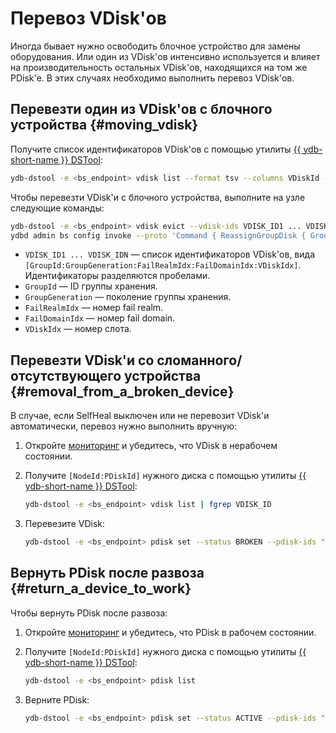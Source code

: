 # Перевоз VDisk'ов

Иногда бывает нужно освободить блочное устройство для замены оборудования. Или один из VDisk'ов интенсивно используется и влияет на производительность остальных VDisk'ов, находящихся на том же PDisk'е. В этих случаях необходимо выполнить перевоз VDisk'ов.

## Перевезти один из VDisk'ов с блочного устройства {#moving_vdisk}

Получите список идентификаторов VDisk'ов с помощью утилиты [{{ ydb-short-name }} DSTool](../../reference/ydb-dstool/index.md):

```bash
ydb-dstool -e <bs_endpoint> vdisk list --format tsv --columns VDiskId --no-header
```

Чтобы перевезти VDisk'и с блочного устройства, выполните на узле следующие команды:

```bash
ydb-dstool -e <bs_endpoint> vdisk evict --vdisk-ids VDISK_ID1 ... VDISK_IDN
ydbd admin bs config invoke --proto 'Command { ReassignGroupDisk { GroupId: <ID группы хранения> GroupGeneration: <Поколение группы хранения> FailRealmIdx: <FailRealm> FailDomainIdx: <FailDomain> VDiskIdx: <Номер слота> } }'
```

* `VDISK_ID1 ... VDISK_IDN` — список идентификаторов VDisk'ов, вида `[GroupId:GroupGeneration:FailRealmIdx:FailDomainIdx:VDiskIdx]`. Идентификаторы разделяются пробелами.
* `GroupId` — ID группы хранения.
* `GroupGeneration` — поколение группы хранения.
* `FailRealmIdx` — номер fail realm.
* `FailDomainIdx` — номер fail domain.
* `VDiskIdx` — номер слота.

## Перевезти VDisk'и со сломанного/отсутствующего устройства {#removal_from_a_broken_device}

В случае, если SelfHeal выключен или не перевозит VDisk'и автоматически, перевоз нужно выполнить вручную:

1. Откройте [мониторинг](../../reference/embedded-ui/ydb-monitoring.md) и убедитесь, что VDisk в нерабочем состоянии.
1. Получите `[NodeId:PDiskId]` нужного диска с помощью утилиты [{{ ydb-short-name }} DSTool](../../reference/ydb-dstool/index.md):

    ```bash
    ydb-dstool -e <bs_endpoint> vdisk list | fgrep VDISK_ID
    ```

1. Перевезите VDisk:

    ```bash
    ydb-dstool -e <bs_endpoint> pdisk set --status BROKEN --pdisk-ids "[NodeId:PDiskId]"
    ```

## Вернуть PDisk после развоза {#return_a_device_to_work}

Чтобы вернуть PDisk после развоза:

1. Откройте [мониторинг](../../reference/embedded-ui/ydb-monitoring.md) и убедитесь, что PDisk в рабочем состоянии.
1. Получите `[NodeId:PDiskId]` нужного диска с помощью утилиты [{{ ydb-short-name }} DSTool](../../reference/ydb-dstool/index.md):

    ```bash
    ydb-dstool -e <bs_endpoint> pdisk list
    ```

1. Верните PDisk:

    ```bash
    ydb-dstool -e <bs_endpoint> pdisk set --status ACTIVE --pdisk-ids "[NodeId:PDiskId]"
    ```
